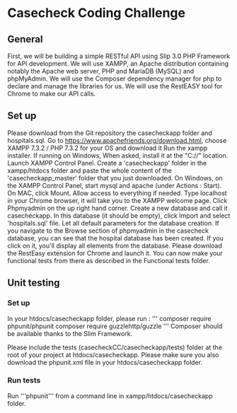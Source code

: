 # Casecheck Coding Challenge

## General
First, we will be building a simple RESTful API using Slip 3.0 PHP Framework for API development. 
We will use XAMPP, an Apache distribution containing notably the Apache web server, PHP and MariaDB (MySQL) and phpMyAdmin.
We will use the Composer dependency manager for php to declare and manage the libraries for us.
We will use the RestEASY tool for Chrome to make our API calls.

## Set up
Please download from the Git repository the casecheckapp folder and hospitals.sql.
Go to https://www.apachefriends.org/download.html, choose XAMPP 7.3.2 / PHP 7.3.2 for your OS and download it
Run the xampp installer. If running on Windows, When asked, install it at the "C://" location. Launch XAMPP Control Panel.
Create a 'casecheckapp' folder in the xampp/htdocs folder and paste the whole content of the 'casecheckapp_master' folder that you just downloaded. 
On Windows, on the XAMPP Control Panel, start mysql and apache (under Actions : Start). On MAC, click Mount. Allow access to everything if needed.
Type localhost in your Chrome browser, it will take you to the XAMPP welcome page. Click Phpmyadmin on the up right hand corner.
Create a new database and call it casecheckapp. In this database (it should be empty), click Import and select 'hospitals.sql' file. Let all default parameters for the database creation.
If you navigate to the Browse section of phpmyadmin in the casecheck database, you can see that the hospital database has been created. If you click on it, you'll display all elements from the database.
Please download the RestEasy extension for Chrome and launch it. You can now make your functional tests from there as described in the Functional tests folder.

## Unit testing

### Set up

In your htdocs/casecheckapp folder, please run :
'''
composer require phpunit/phpunit
composer require guzzlehttp/guzzle
'''
Composer should be available thanks to the Slim Framework.

Please include the tests (casecheckCC/casecheckapp/tests) folder at the root of your project at htdocs/casecheckapp.
Please make sure you also download the phpunit.xml file in your htdocs/casecheckapp folder.

### Run tests
Run '''phpunit''' from a command line in xampp/htdocs/casecheckapp folder.
